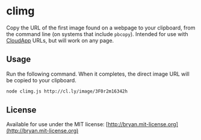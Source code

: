 # climg

Copy the URL of the first image found on a webpage to your clipboard, from the command line (on systems that include `pbcopy`). Intended for use with <a href="http://cl.ly">CloudApp</a> URLs, but will work on any page.

## Usage 

Run the following command. When it completes, the direct image URL will be copied to your clipboard.

```bash
node climg.js http://cl.ly/image/3F0r2m16342h
```

## License
Available for use under the MIT license: [http://bryan.mit-license.org](http://bryan.mit-license.org)
